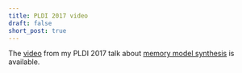 ```yaml
---
title: PLDI 2017 video
draft: false
short_post: true
---
```


The [video] from my PLDI 2017 talk about [memory model synthesis][memsynth] is available.

[video]: https://www.youtube.com/watch?v=381tyFwYp9g
[memsynth]: http://memsynth.uwplse.org
